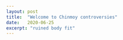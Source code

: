 ```yaml
---
layout: post
title:  "Welcome to Chinmoy controversies"
date:   2020-06-25
excerpt: "ruined body fit"
---
```

